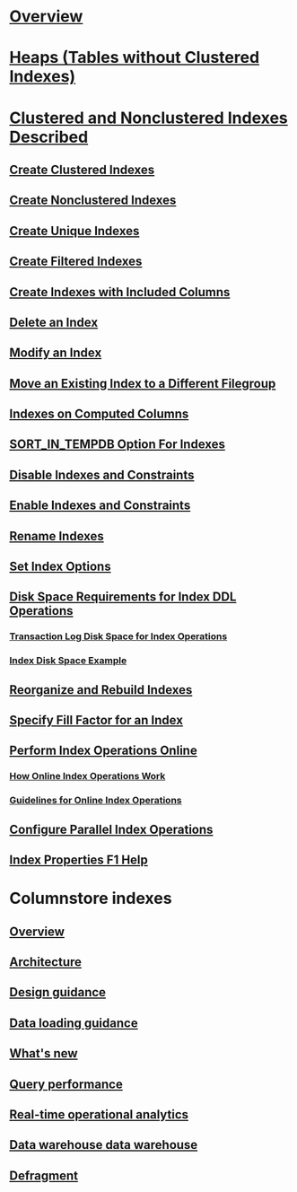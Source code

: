 # [Overview](indexes.md)  
# [Heaps (Tables without Clustered Indexes)](heaps-tables-without-clustered-indexes.md)  
# [Clustered and Nonclustered Indexes Described](clustered-and-nonclustered-indexes-described.md)  
## [Create Clustered Indexes](create-clustered-indexes.md)  
## [Create Nonclustered Indexes](create-nonclustered-indexes.md)  
## [Create Unique Indexes](create-unique-indexes.md)  
## [Create Filtered Indexes](create-filtered-indexes.md)  
## [Create Indexes with Included Columns](create-indexes-with-included-columns.md)  
## [Delete an Index](delete-an-index.md)  
## [Modify an Index](modify-an-index.md)  
## [Move an Existing Index to a Different Filegroup](move-an-existing-index-to-a-different-filegroup.md)  
## [Indexes on Computed Columns](indexes-on-computed-columns.md)  
## [SORT_IN_TEMPDB Option For Indexes](sort-in-tempdb-option-for-indexes.md)  
## [Disable Indexes and Constraints](disable-indexes-and-constraints.md)  
## [Enable Indexes and Constraints](enable-indexes-and-constraints.md)  
## [Rename Indexes](rename-indexes.md)  
## [Set Index Options](set-index-options.md)  
## [Disk Space Requirements for Index DDL Operations](disk-space-requirements-for-index-ddl-operations.md)  
### [Transaction Log Disk Space for Index Operations](transaction-log-disk-space-for-index-operations.md)  
### [Index Disk Space Example](index-disk-space-example.md)  
## [Reorganize and Rebuild Indexes](reorganize-and-rebuild-indexes.md)  
## [Specify Fill Factor for an Index](specify-fill-factor-for-an-index.md)  
## [Perform Index Operations Online](perform-index-operations-online.md)  
### [How Online Index Operations Work](how-online-index-operations-work.md)  
### [Guidelines for Online Index Operations](guidelines-for-online-index-operations.md)  
## [Configure Parallel Index Operations](configure-parallel-index-operations.md)  
## [Index Properties F1 Help](index-properties-f1-help.md)  



# Columnstore indexes
## [Overview](columnstore-indexes-overview.md)  
## [Architecture](columnstore-indexes-architecture.md)  
## [Design guidance](columnstore-indexes-design-guidance.md)  
## [Data loading guidance](columnstore-indexes-data-loading-guidance.md)  
## [What's new](columnstore-indexes-what-s-new.md)  
## [Query performance](columnstore-indexes-query-performance.md)  
## [Real-time operational analytics](get-started-with-columnstore-for-real-time-operational-analytics.md)  
## [Data warehouse data warehouse](columnstore-indexes-data-warehouse.md)  
## [Defragment](columnstore-indexes-defragmentation.md)  

